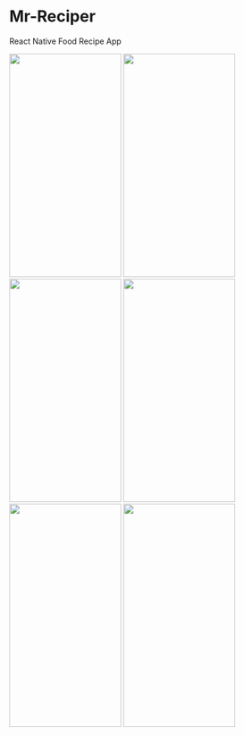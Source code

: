 # Mr-Reciper
React Native Food Recipe App

<img src="https://cdn.discordapp.com/attachments/852299725511327764/1000162296233992222/Screenshot_1658527585.png?width=333&height=702" width="200" height="400" />

<img src="https://cdn.discordapp.com/attachments/852299725511327764/1000162296691175535/Screenshot_1658527602.png?width=333&height=702" width="200" height="400" />

<img src="https://cdn.discordapp.com/attachments/852299725511327764/1000162297022533642/Screenshot_1658527608.png?width=333&height=702" width="200" height="400" />

<img src="https://cdn.discordapp.com/attachments/852299725511327764/1000162297496473760/Screenshot_1658527612.png?width=333&height=702" width="200" height="400" />

<img src="https://cdn.discordapp.com/attachments/852299725511327764/1000162297823625276/Screenshot_1658527617.png?width=333&height=702" width="200" height="400" />

<img src="https://cdn.discordapp.com/attachments/852299725511327764/1000162298192732220/Screenshot_1658527619.png?width=333&height=702" width="200" height="400" />